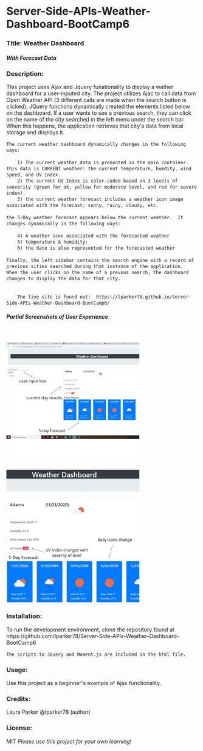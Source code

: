 # Server-Side-APIs-Weather-Dashboard-BootCamp6

<h3> Title: Weather Dashboard</h3>
<h5><i>With Forecast Data</i></h5>

<h3>Description:</h3> 
    This project uses Ajax and Jquery funationality to display a wather dashboard for a user-inputed city.  The project utilizes Ajac to call data from Open Weather API (3 different calls are made when the search button is clicked).    
    JQuery functions dynamically created the elements listed below on the dashboard.  If a user wants to see a previous search, they can click on the name of the city searched in the left menu under the search bar.  When this happens, the application retrieves that city's data from local storage and displays it.  
    
    The current weather dashboard dynamically changes in the following ways:

        1) The current weather data is presented in the main container. This data is CURRENT weather: the current temperature, humdity, wind speed, and UV Index.
        2) The current UV Index is color-coded based on 3 levels of seeverity (green for ok, yellow for moderate level, and red for severe index).
        3) the current weather forecast includes a weather icon image associated with the forecast: sunny, rainy, cloudy, etc.

    the 5-Day weather forecast appears below the current weather.  It changes dynamically in the following ways:

        4) A weather icon associated with the forecasted weather
        5) temperature & humidity;
        6) the date is also represented for the forecasted weather

    Finally, the left sidebar contains the search engine with a record of previous sities searched during that instance of the application.  When the user clicks on the name of a prevous search, the dashboard changes to display the data for that city.


        The live site is found out:  https://lparker78.github.io/Server-Side-APIs-Weather-Dashboard-BootCamp6/


<h5>Partial Screenshots of User Experience</h5>

<p>
    <img src="/Readme (1).png" width="350" height="350" />
</p>

               
<p> <img src="/Readme (2).png" width="350" height="350" />
</p>





<h3>Installation:</h3>
    To run the development environment, clone the repository found at  https://github.com/lparker78/Server-Side-APIs-Weather-Dashboard-BootCamp6

    The scripts to JQuery and Moment.js are included in the html file.

<h3>Usage:</h3>
    Use this project as a beginner's example of Ajax functionality.

<h3>Credits:</h3> Laura Parker @lparker78 (author)

<h3>License:</h3> MIT   <i>Please use this project for your own learning!</i> 